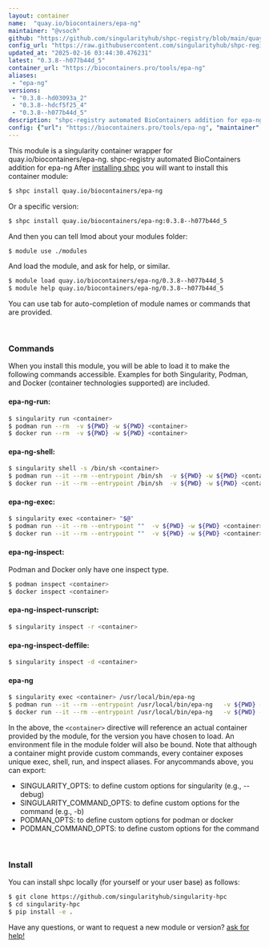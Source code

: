 ```yaml
---
layout: container
name:  "quay.io/biocontainers/epa-ng"
maintainer: "@vsoch"
github: "https://github.com/singularityhub/shpc-registry/blob/main/quay.io/biocontainers/epa-ng/container.yaml"
config_url: "https://raw.githubusercontent.com/singularityhub/shpc-registry/main/quay.io/biocontainers/epa-ng/container.yaml"
updated_at: "2025-02-16 03:44:30.476231"
latest: "0.3.8--h077b44d_5"
container_url: "https://biocontainers.pro/tools/epa-ng"
aliases:
 - "epa-ng"
versions:
 - "0.3.8--hd03093a_2"
 - "0.3.8--hdcf5f25_4"
 - "0.3.8--h077b44d_5"
description: "shpc-registry automated BioContainers addition for epa-ng"
config: {"url": "https://biocontainers.pro/tools/epa-ng", "maintainer": "@vsoch", "description": "shpc-registry automated BioContainers addition for epa-ng", "latest": {"0.3.8--h077b44d_5": "sha256:3ae79e85641239a35d85b5e54ded4393f635b47e0b28873a4fc5369f7b217154"}, "tags": {"0.3.8--hd03093a_2": "sha256:9e7a04e04cde0a2ae52646be7bacfdb846cd025a52c9edae304acbf7ea8f8539", "0.3.8--hdcf5f25_4": "sha256:53a5bae5754c49e746717ce91924ac21ed9853fb6f823fc17efb96a0c71c3634", "0.3.8--h077b44d_5": "sha256:3ae79e85641239a35d85b5e54ded4393f635b47e0b28873a4fc5369f7b217154"}, "docker": "quay.io/biocontainers/epa-ng", "aliases": {"epa-ng": "/usr/local/bin/epa-ng"}}
---
```


This module is a singularity container wrapper for quay.io/biocontainers/epa-ng.
shpc-registry automated BioContainers addition for epa-ng
After [installing shpc](#install) you will want to install this container module:


```bash
$ shpc install quay.io/biocontainers/epa-ng
```

Or a specific version:

```bash
$ shpc install quay.io/biocontainers/epa-ng:0.3.8--h077b44d_5
```

And then you can tell lmod about your modules folder:

```bash
$ module use ./modules
```

And load the module, and ask for help, or similar.

```bash
$ module load quay.io/biocontainers/epa-ng/0.3.8--h077b44d_5
$ module help quay.io/biocontainers/epa-ng/0.3.8--h077b44d_5
```

You can use tab for auto-completion of module names or commands that are provided.

<br>

### Commands

When you install this module, you will be able to load it to make the following commands accessible.
Examples for both Singularity, Podman, and Docker (container technologies supported) are included.

#### epa-ng-run:

```bash
$ singularity run <container>
$ podman run --rm  -v ${PWD} -w ${PWD} <container>
$ docker run --rm  -v ${PWD} -w ${PWD} <container>
```

#### epa-ng-shell:

```bash
$ singularity shell -s /bin/sh <container>
$ podman run --it --rm --entrypoint /bin/sh  -v ${PWD} -w ${PWD} <container>
$ docker run --it --rm --entrypoint /bin/sh  -v ${PWD} -w ${PWD} <container>
```

#### epa-ng-exec:

```bash
$ singularity exec <container> "$@"
$ podman run --it --rm --entrypoint ""  -v ${PWD} -w ${PWD} <container> "$@"
$ docker run --it --rm --entrypoint ""  -v ${PWD} -w ${PWD} <container> "$@"
```

#### epa-ng-inspect:

Podman and Docker only have one inspect type.

```bash
$ podman inspect <container>
$ docker inspect <container>
```

#### epa-ng-inspect-runscript:

```bash
$ singularity inspect -r <container>
```

#### epa-ng-inspect-deffile:

```bash
$ singularity inspect -d <container>
```


#### epa-ng

```bash
$ singularity exec <container> /usr/local/bin/epa-ng
$ podman run --it --rm --entrypoint /usr/local/bin/epa-ng   -v ${PWD} -w ${PWD} <container> -c " $@"
$ docker run --it --rm --entrypoint /usr/local/bin/epa-ng   -v ${PWD} -w ${PWD} <container> -c " $@"
```



In the above, the `<container>` directive will reference an actual container provided
by the module, for the version you have chosen to load. An environment file in the
module folder will also be bound. Note that although a container
might provide custom commands, every container exposes unique exec, shell, run, and
inspect aliases. For anycommands above, you can export:

 - SINGULARITY_OPTS: to define custom options for singularity (e.g., --debug)
 - SINGULARITY_COMMAND_OPTS: to define custom options for the command (e.g., -b)
 - PODMAN_OPTS: to define custom options for podman or docker
 - PODMAN_COMMAND_OPTS: to define custom options for the command

<br>

### Install

You can install shpc locally (for yourself or your user base) as follows:

```bash
$ git clone https://github.com/singularityhub/singularity-hpc
$ cd singularity-hpc
$ pip install -e .
```

Have any questions, or want to request a new module or version? [ask for help!](https://github.com/singularityhub/singularity-hpc/issues)